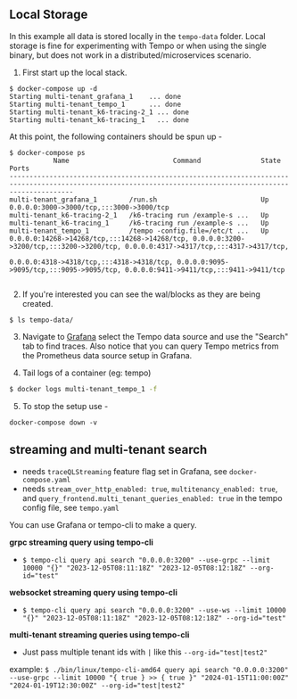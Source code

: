 ## Local Storage
In this example all data is stored locally in the `tempo-data` folder. Local storage is fine for experimenting with Tempo
or when using the single binary, but does not work in a distributed/microservices scenario.

1. First start up the local stack.

```console
$ docker-compose up -d
Starting multi-tenant_grafana_1    ... done
Starting multi-tenant_tempo_1      ... done
Starting multi-tenant_k6-tracing-2_1 ... done
Starting multi-tenant_k6-tracing_1   ... done
```

At this point, the following containers should be spun up -

```console
$ docker-compose ps
           Name                          Command               State                                                                     Ports                                                                  
------------------------------------------------------------------------------------------------------------------------------------------------------------
multi-tenant_grafana_1        /run.sh                          Up      0.0.0.0:3000->3000/tcp,:::3000->3000/tcp
multi-tenant_k6-tracing-2_1   /k6-tracing run /example-s ...   Up
multi-tenant_k6-tracing_1     /k6-tracing run /example-s ...   Up
multi-tenant_tempo_1          /tempo -config.file=/etc/t ...   Up      0.0.0.0:14268->14268/tcp,:::14268->14268/tcp, 0.0.0.0:3200->3200/tcp,:::3200->3200/tcp, 0.0.0.0:4317->4317/tcp,:::4317->4317/tcp,
                                                                       0.0.0.0:4318->4318/tcp,:::4318->4318/tcp, 0.0.0.0:9095->9095/tcp,:::9095->9095/tcp, 0.0.0.0:9411->9411/tcp,:::9411->9411/tcp


```

2. If you're interested you can see the wal/blocks as they are being created.

```console
$ ls tempo-data/
```

3. Navigate to [Grafana](http://localhost:3000/explore) select the Tempo data source and use the "Search"
tab to find traces. Also notice that you can query Tempo metrics from the Prometheus data source setup in
Grafana.

4. Tail logs of a container (eg: tempo)
```bash
$ docker logs multi-tenant_tempo_1 -f
```

5. To stop the setup use -

```console
docker-compose down -v
```

## streaming and multi-tenant search

- needs `traceQLStreaming` feature flag set in Grafana, see `docker-compose.yaml`
- needs `stream_over_http_enabled: true`, `multitenancy_enabled: true`,
and `query_frontend.multi_tenant_queries_enabled: true` in the tempo config file, see `tempo.yaml`

You can use Grafana or tempo-cli to make a query.

**grpc streaming query using tempo-cli**
- `$ tempo-cli query api search "0.0.0.0:3200" --use-grpc --limit 10000 "{}" "2023-12-05T08:11:18Z" "2023-12-05T08:12:18Z" --org-id="test"`

**websocket streaming query using tempo-cli**
- `$ tempo-cli query api search "0.0.0.0:3200" --use-ws --limit 10000 "{}" "2023-12-05T08:11:18Z" "2023-12-05T08:12:18Z" --org-id="test"`

**multi-tenant streaming queries using tempo-cli**
- Just pass multiple tenant ids with `|` like this `--org-id="test|test2"`

example: `$ ./bin/linux/tempo-cli-amd64 query api search "0.0.0.0:3200" --use-grpc --limit 10000 "{ true } >> { true }" "2024-01-15T11:00:00Z" "2024-01-19T12:30:00Z" --org-id="test|test2"`
